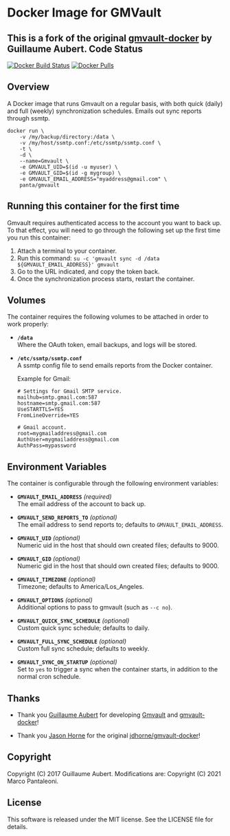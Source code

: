 Docker Image for GMVault
========================


This is a fork of the original [gmvault-docker](https://github.com/guillaumeaubert/gmvault-docker) by Guillaume Aubert.
Code Status
-----------

[![Docker Build Status](https://img.shields.io/docker/build/panta/gmvault-docker.svg)](https://hub.docker.com/r/panta/gmvault-docker/builds/)
[![Docker Pulls](https://img.shields.io/docker/pulls/panta/gmvault-docker.svg)](https://hub.docker.com/r/panta/gmvault-docker/)


Overview
--------

A Docker image that runs Gmvault on a regular basis, with both quick (daily) and
full (weekly) synchronization schedules. Emails out sync reports through ssmtp.

```
docker run \
	-v /my/backup/directory:/data \
	-v /my/host/ssmtp.conf:/etc/ssmtp/ssmtp.conf \
	-t \
	-d \
	--name=Gmvault \
	-e GMVAULT_UID=$(id -u myuser) \
	-e GMVAULT_GID=$(id -g mygroup) \
	-e GMVAULT_EMAIL_ADDRESS="myaddress@gmail.com" \
	panta/gmvault
```


Running this container for the first time
-----------------------------------------

Gmvault requires authenticated access to the account you want to back up. To
that effect, you will need to go through the following set up the first time
you run this container:

1. Attach a terminal to your container.
2. Run this command: `su -c 'gmvault sync -d /data ${GMVAULT_EMAIL_ADDRESS}' gmvault`
3. Go to the URL indicated, and copy the token back.
4. Once the synchronization process starts, restart the container.


Volumes
-------

The container requires the following volumes to be attached in order to work
properly:

* **`/data`**  
	Where the OAuth token, email backups, and logs will be stored.

* **`/etc/ssmtp/ssmtp.conf`**  
	A ssmtp config file to send emails reports from the Docker container.

	Example for Gmail:
	```
	# Settings for Gmail SMTP service.
	mailhub=smtp.gmail.com:587
	hostname=smtp.gmail.com:587
	UseSTARTTLS=YES
	FromLineOverride=YES

	# Gmail account.
	root=mygmailaddress@gmail.com
	AuthUser=mygmailaddress@gmail.com
	AuthPass=mypassword
	```


Environment Variables
---------------------

The container is configurable through the following environment variables:

* **`GMVAULT_EMAIL_ADDRESS`** *(required)*  
	The email address of the account to back up.

* **`GMVAULT_SEND_REPORTS_TO`** *(optional)*  
	The email address to send reports to; defaults to `GMVAULT_EMAIL_ADDRESS`.

* **`GMVAULT_UID`** *(optional)*  
	Numeric uid in the host that should own created files; defaults to 9000.

* **`GMVAULT_GID`** *(optional)*  
	Numeric gid in the host that should own created files; defaults to 9000.

* **`GMVAULT_TIMEZONE`** *(optional)*  
	Timezone; defaults to America/Los_Angeles.

* **`GMVAULT_OPTIONS`** *(optional)*  
	Additional options to pass to gmvault (such as `--c no`).

* **`GMVAULT_QUICK_SYNC_SCHEDULE`** *(optional)*  
	Custom quick sync schedule; defaults to daily.

* **`GMVAULT_FULL_SYNC_SCHEDULE`** *(optional)*  
	Custom full sync schedule; defaults to weekly.

* **`GMVAULT_SYNC_ON_STARTUP`** *(optional)*  
	Set to `yes` to trigger a sync when the container starts, in addition to the
	normal cron schedule.


Thanks
------

* Thank you [Guillaume Aubert](https://github.com/gaubert) for developing
[Gmvault](https://github.com/gaubert/gmvault) and [gmvault-docker](https://github.com/guillaumeaubert/gmvault-docker)!

* Thank you [Jason Horne](https://github.com/jdhorne) for the original [jdhorne/gmvault-docker](https://github.com/jdhorne/gmvault-docker)!


Copyright
---------

Copyright (C) 2017 Guillaume Aubert.
Modifications are:
  Copyright (C) 2021 Marco Pantaleoni.


License
-------

This software is released under the MIT license. See the LICENSE file for
details.
